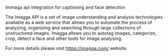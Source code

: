 Immaga api integration for captioning and face detection

The Imagga API is a set of image understanding and analysis technologies available as a web service that allows you to automate the process of analyzing, organizing and searching through large collections of unstructured images. Imagga allows you to autotag images, categorize, crop, detect a face and other tools for image analysing.

For more details please visit https://imagga.com/ website.
